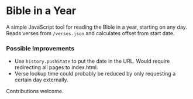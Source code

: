 # Bible in a Year

A simple JavaScript tool for reading the Bible in a year, starting on any day.
Reads verses from `/verses.json` and calculates offset from start date.

### Possible Improvements

* Use `history.pushState` to put the date in the URL. Would require redirecting all pages to index.html.
* Verse lookup time could probably be reduced by only requesting a certain day externally.


Contributions welcome.
